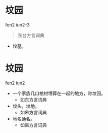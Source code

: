 # 坟园
fen2 iun2-3
> 东台方言词典
- 坟墓。

# 坟园
fen2 iun2
+ 一个家族几口棺材埋葬在一起的地方，称坟园。
  * 如东方言词典
+ 坟头，坟地。
  * 如皋方言词典
+ 地名通名。
  * 如皋方言词典
